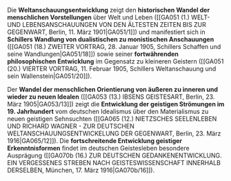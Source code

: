 
Die **Weltanschauungsentwicklung** zeigt den **historischen Wandel der menschlichen Vorstellungen** über Welt und Leben ([[GA051 (1.) WELT- UND LEBENSANSCHAUUNGEN VON DEN ÄLTESTEN ZEITEN BIS ZUR GEGENWART, Berlin, 11. März 1901|GA051/1]]) und manifestiert sich in **Schillers Wandlung von dualistischen zu monistischen Anschauungen** ([[GA051 (18.) ZWEITER VORTRAG, 28. Januar 1905, Schillers Schaffen und seine Wandlungen|GA051/18]]) sowie seiner **fortwährenden philosophischen Entwicklung** im Gegensatz zu kleineren Geistern ([[GA051 (20.) VIERTER VORTRAG, 11. Februar 1905, Schillers Weltanschauung und sein Wallenstein|GA051/20]]).

Der **Wandel der menschlichen Orientierung von äußeren zu inneren und wieder zu neuen Idealen** ([[GA053 (13.) IBSENS GEISTESART, Berlin, 23. März 1905|GA053/13]]) zeigt die **Entwicklung der geistigen Strömungen im 19. Jahrhundert** vom deutschen Idealismus über den Materialismus zu neuen geistigen Sehnsuchten ([[GA065 (12.) NIETZSCHES SEELENLEBEN UND RICHARD WAGNER - ZUR DEUTSCHEN WELTANSCHAUUNGSENTWICKELUNG DER GEGENWART, Berlin, 23. März 1916|GA065/12]]). Die **fortschreitende Entwicklung geistiger Erkenntnisformen** findet im deutschen Geistesleben besondere Ausprägung ([[GA070b (16.) ZUR DEUTSCHEN GEDANKENENTWICKLUNG. EIN VERGESSENES STREBEN NACH GEISTESWISSENSCHAFT INNERHALB DERSELBEN, München, 17. März 1916|GA070b/16]]).
